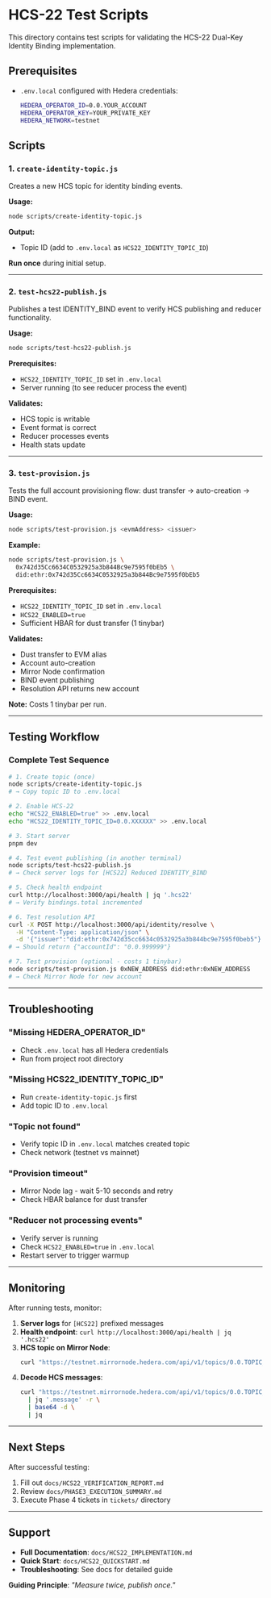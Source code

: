 # HCS-22 Test Scripts

This directory contains test scripts for validating the HCS-22 Dual-Key Identity Binding implementation.

## Prerequisites

- `.env.local` configured with Hedera credentials:
  ```bash
  HEDERA_OPERATOR_ID=0.0.YOUR_ACCOUNT
  HEDERA_OPERATOR_KEY=YOUR_PRIVATE_KEY
  HEDERA_NETWORK=testnet
  ```

## Scripts

### 1. `create-identity-topic.js`

Creates a new HCS topic for identity binding events.

**Usage:**
```bash
node scripts/create-identity-topic.js
```

**Output:**
- Topic ID (add to `.env.local` as `HCS22_IDENTITY_TOPIC_ID`)

**Run once** during initial setup.

---

### 2. `test-hcs22-publish.js`

Publishes a test IDENTITY_BIND event to verify HCS publishing and reducer functionality.

**Usage:**
```bash
node scripts/test-hcs22-publish.js
```

**Prerequisites:**
- `HCS22_IDENTITY_TOPIC_ID` set in `.env.local`
- Server running (to see reducer process the event)

**Validates:**
- HCS topic is writable
- Event format is correct
- Reducer processes events
- Health stats update

---

### 3. `test-provision.js`

Tests the full account provisioning flow: dust transfer → auto-creation → BIND event.

**Usage:**
```bash
node scripts/test-provision.js <evmAddress> <issuer>
```

**Example:**
```bash
node scripts/test-provision.js \
  0x742d35Cc6634C0532925a3b844Bc9e7595f0bEb5 \
  did:ethr:0x742d35Cc6634C0532925a3b844Bc9e7595f0bEb5
```

**Prerequisites:**
- `HCS22_IDENTITY_TOPIC_ID` set in `.env.local`
- `HCS22_ENABLED=true`
- Sufficient HBAR for dust transfer (1 tinybar)

**Validates:**
- Dust transfer to EVM alias
- Account auto-creation
- Mirror Node confirmation
- BIND event publishing
- Resolution API returns new account

**Note:** Costs 1 tinybar per run.

---

## Testing Workflow

### Complete Test Sequence

```bash
# 1. Create topic (once)
node scripts/create-identity-topic.js
# → Copy topic ID to .env.local

# 2. Enable HCS-22
echo "HCS22_ENABLED=true" >> .env.local
echo "HCS22_IDENTITY_TOPIC_ID=0.0.XXXXXX" >> .env.local

# 3. Start server
pnpm dev

# 4. Test event publishing (in another terminal)
node scripts/test-hcs22-publish.js
# → Check server logs for [HCS22] Reduced IDENTITY_BIND

# 5. Check health endpoint
curl http://localhost:3000/api/health | jq '.hcs22'
# → Verify bindings.total incremented

# 6. Test resolution API
curl -X POST http://localhost:3000/api/identity/resolve \
  -H "Content-Type: application/json" \
  -d '{"issuer":"did:ethr:0x742d35cc6634c0532925a3b844bc9e7595f0beb5"}'
# → Should return {"accountId": "0.0.999999"}

# 7. Test provision (optional - costs 1 tinybar)
node scripts/test-provision.js 0xNEW_ADDRESS did:ethr:0xNEW_ADDRESS
# → Check Mirror Node for new account
```

---

## Troubleshooting

### "Missing HEDERA_OPERATOR_ID"
- Check `.env.local` has all Hedera credentials
- Run from project root directory

### "Missing HCS22_IDENTITY_TOPIC_ID"
- Run `create-identity-topic.js` first
- Add topic ID to `.env.local`

### "Topic not found"
- Verify topic ID in `.env.local` matches created topic
- Check network (testnet vs mainnet)

### "Provision timeout"
- Mirror Node lag - wait 5-10 seconds and retry
- Check HBAR balance for dust transfer

### "Reducer not processing events"
- Verify server is running
- Check `HCS22_ENABLED=true` in `.env.local`
- Restart server to trigger warmup

---

## Monitoring

After running tests, monitor:

1. **Server logs** for `[HCS22]` prefixed messages
2. **Health endpoint**: `curl http://localhost:3000/api/health | jq '.hcs22'`
3. **HCS topic on Mirror Node**:
   ```bash
   curl "https://testnet.mirrornode.hedera.com/api/v1/topics/0.0.TOPIC_ID/messages?limit=10"
   ```
4. **Decode HCS messages**:
   ```bash
   curl "https://testnet.mirrornode.hedera.com/api/v1/topics/0.0.TOPIC_ID/messages/1" \
     | jq '.message' -r \
     | base64 -d \
     | jq
   ```

---

## Next Steps

After successful testing:

1. Fill out `docs/HCS22_VERIFICATION_REPORT.md`
2. Review `docs/PHASE3_EXECUTION_SUMMARY.md`
3. Execute Phase 4 tickets in `tickets/` directory

---

## Support

- **Full Documentation**: `docs/HCS22_IMPLEMENTATION.md`
- **Quick Start**: `docs/HCS22_QUICKSTART.md`
- **Troubleshooting**: See docs for detailed guide

**Guiding Principle**: *"Measure twice, publish once."*
